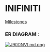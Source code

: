 # INIFINITI

[Milestones](https://github.com/fssa-batch3/sec_a_muthuselvam.kumaravel__corejava_project_2/milestones) 

### ER DIAGRAM :
[![J90DNVf.md.png](https://iili.io/J90DNVf.md.png)](https://freeimage.host/i/J90DNVf)
